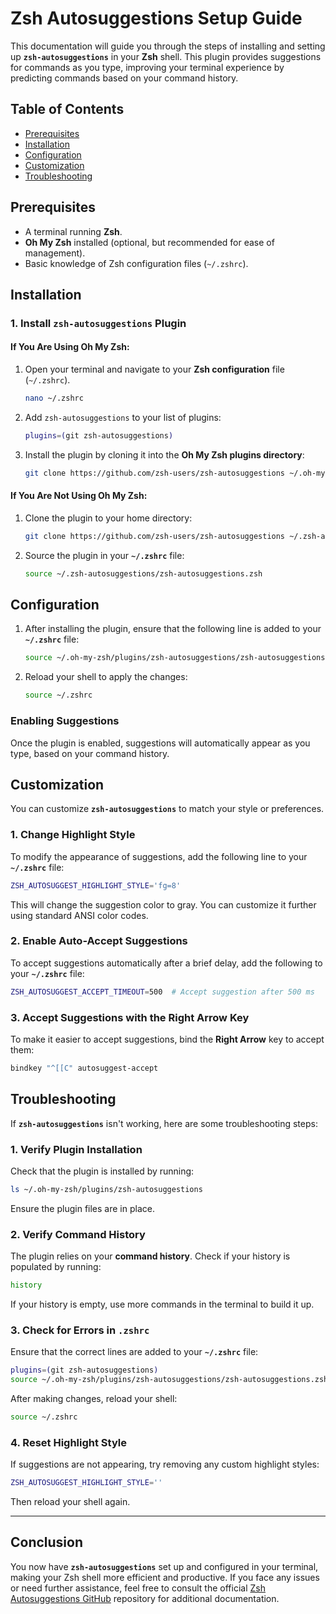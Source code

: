 
# Zsh Autosuggestions Setup Guide

This documentation will guide you through the steps of installing and setting up **`zsh-autosuggestions`** in your **Zsh** shell. This plugin provides suggestions for commands as you type, improving your terminal experience by predicting commands based on your command history.

## Table of Contents
- [Prerequisites](#prerequisites)
- [Installation](#installation)
- [Configuration](#configuration)
- [Customization](#customization)
- [Troubleshooting](#troubleshooting)

## Prerequisites
- A terminal running **Zsh**.
- **Oh My Zsh** installed (optional, but recommended for ease of management).
- Basic knowledge of Zsh configuration files (`~/.zshrc`).

## Installation

### 1. Install `zsh-autosuggestions` Plugin

#### If You Are Using **Oh My Zsh**:
1. Open your terminal and navigate to your **Zsh configuration** file (`~/.zshrc`).
   
   ```bash
   nano ~/.zshrc
   ```

2. Add `zsh-autosuggestions` to your list of plugins:
   
   ```bash
   plugins=(git zsh-autosuggestions)
   ```

3. Install the plugin by cloning it into the **Oh My Zsh plugins directory**:

   ```bash
   git clone https://github.com/zsh-users/zsh-autosuggestions ~/.oh-my-zsh/plugins/zsh-autosuggestions
   ```

#### If You Are Not Using **Oh My Zsh**:
1. Clone the plugin to your home directory:

   ```bash
   git clone https://github.com/zsh-users/zsh-autosuggestions ~/.zsh-autosuggestions
   ```

2. Source the plugin in your **`~/.zshrc`** file:

   ```bash
   source ~/.zsh-autosuggestions/zsh-autosuggestions.zsh
   ```

## Configuration

1. After installing the plugin, ensure that the following line is added to your **`~/.zshrc`** file:

   ```bash
   source ~/.oh-my-zsh/plugins/zsh-autosuggestions/zsh-autosuggestions.zsh
   ```

2. Reload your shell to apply the changes:

   ```bash
   source ~/.zshrc
   ```

### Enabling Suggestions

Once the plugin is enabled, suggestions will automatically appear as you type, based on your command history.

## Customization

You can customize **`zsh-autosuggestions`** to match your style or preferences.

### 1. Change Highlight Style

To modify the appearance of suggestions, add the following line to your **`~/.zshrc`** file:

```bash
ZSH_AUTOSUGGEST_HIGHLIGHT_STYLE='fg=8'
```

This will change the suggestion color to gray. You can customize it further using standard ANSI color codes.

### 2. Enable Auto-Accept Suggestions

To accept suggestions automatically after a brief delay, add the following to your **`~/.zshrc`** file:

```bash
ZSH_AUTOSUGGEST_ACCEPT_TIMEOUT=500  # Accept suggestion after 500 ms
```

### 3. Accept Suggestions with the Right Arrow Key

To make it easier to accept suggestions, bind the **Right Arrow** key to accept them:

```bash
bindkey "^[[C" autosuggest-accept
```

## Troubleshooting

If **`zsh-autosuggestions`** isn't working, here are some troubleshooting steps:

### 1. Verify Plugin Installation

Check that the plugin is installed by running:

```bash
ls ~/.oh-my-zsh/plugins/zsh-autosuggestions
```

Ensure the plugin files are in place.

### 2. Verify Command History

The plugin relies on your **command history**. Check if your history is populated by running:

```bash
history
```

If your history is empty, use more commands in the terminal to build it up.

### 3. Check for Errors in `.zshrc`

Ensure that the correct lines are added to your **`~/.zshrc`** file:

```bash
plugins=(git zsh-autosuggestions)
source ~/.oh-my-zsh/plugins/zsh-autosuggestions/zsh-autosuggestions.zsh
```

After making changes, reload your shell:

```bash
source ~/.zshrc
```

### 4. Reset Highlight Style

If suggestions are not appearing, try removing any custom highlight styles:

```bash
ZSH_AUTOSUGGEST_HIGHLIGHT_STYLE=''
```

Then reload your shell again.

---

## Conclusion

You now have **`zsh-autosuggestions`** set up and configured in your terminal, making your Zsh shell more efficient and productive. If you face any issues or need further assistance, feel free to consult the official [Zsh Autosuggestions GitHub](https://github.com/zsh-users/zsh-autosuggestions) repository for additional documentation.
